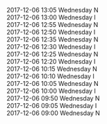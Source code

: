 2017-12-06 13:05 Wednesday  N  
2017-12-06 13:00 Wednesday  I  
2017-12-06 12:55 Wednesday  N  
2017-12-06 12:50 Wednesday  I  
2017-12-06 12:35 Wednesday  N  
2017-12-06 12:30 Wednesday  I  
2017-12-06 12:25 Wednesday  N  
2017-12-06 12:20 Wednesday  I  
2017-12-06 10:15 Wednesday  N  
2017-12-06 10:10 Wednesday  I  
2017-12-06 10:05 Wednesday  N  
2017-12-06 10:00 Wednesday  I  
2017-12-06 09:50 Wednesday  N  
2017-12-06 09:05 Wednesday  I  
2017-12-06 09:00 Wednesday  N  
